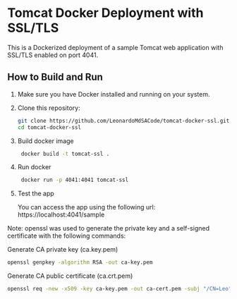 # Tomcat Docker Deployment with SSL/TLS

This is a Dockerized deployment of a sample Tomcat web application with SSL/TLS enabled on port 4041.

## How to Build and Run

1. Make sure you have Docker installed and running on your system.

2. Clone this repository:

   ```bash
   git clone https://github.com/LeonardoMdSACode/tomcat-docker-ssl.git
   cd tomcat-docker-ssl
   ```

3. Build docker image

   ```bash
    docker build -t tomcat-ssl .
    ```

4. Run docker

   ```bash
    docker run -p 4041:4041 tomcat-ssl
   ```

5. Test the app

   You can access the app using the following url: https://localhost:4041/sample

Note: openssl was used to generate the private key and a self-signed certificate with the following commands:

Generate CA private key (ca.key.pem)
   ```bash
   openssl genpkey -algorithm RSA -out ca-key.pem
   ```
Generate CA public certificate (ca.crt.pem)
   ```bash
   openssl req -new -x509 -key ca-key.pem -out ca-cert.pem -subj "/CN=Leo"
   ```

